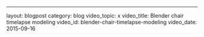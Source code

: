 ---
layout: blogpost
category: blog
video_topic: x
video_title: Blender chair timelapse modeling
video_id: blender-chair-timelapse-modeling
video_date: 2015-09-16
